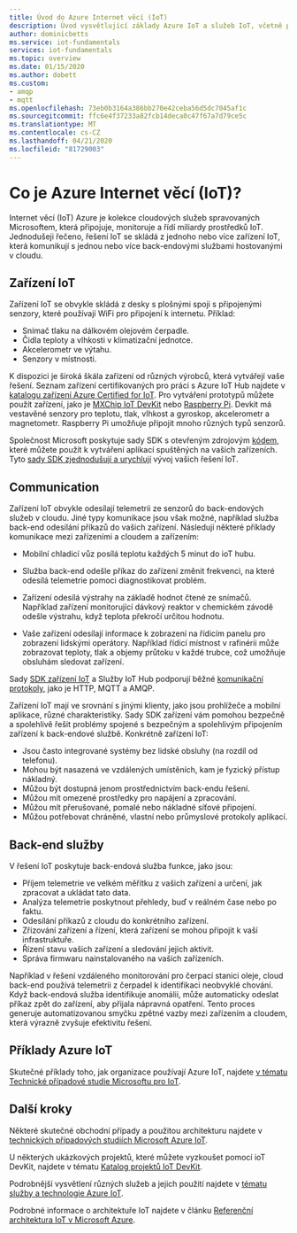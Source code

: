 ```yaml
---
title: Úvod do Azure Internet věcí (IoT)
description: Úvod vysvětlující základy Azure IoT a služeb IoT, včetně příkladů, které pomáhají ilustrovat použití IoT.
author: dominicbetts
ms.service: iot-fundamentals
services: iot-fundamentals
ms.topic: overview
ms.date: 01/15/2020
ms.author: dobett
ms.custom:
- amqp
- mqtt
ms.openlocfilehash: 73eb0b3164a386bb270e42ceba56d5dc7045af1c
ms.sourcegitcommit: ffc6e4f37233a82fcb14deca0c47f67a7d79ce5c
ms.translationtype: MT
ms.contentlocale: cs-CZ
ms.lasthandoff: 04/21/2020
ms.locfileid: "81729003"
---
```

# <a name="what-is-azure-internet-of-things-iot"></a>Co je Azure Internet věcí (IoT)?

Internet věcí (IoT) Azure je kolekce cloudových služeb spravovaných Microsoftem, která připojuje, monitoruje a řídí miliardy prostředků IoT. Jednodušeji řečeno, řešení IoT se skládá z jednoho nebo více zařízení IoT, která komunikují s jednou nebo více back-endovými službami hostovanými v cloudu. 

## <a name="iot-devices"></a>Zařízení IoT

Zařízení IoT se obvykle skládá z desky s plošnými spoji s připojenými senzory, které používají WiFi pro připojení k internetu. Příklad:

* Snímač tlaku na dálkovém olejovém čerpadle.
* Čidla teploty a vlhkosti v klimatizační jednotce.
* Akcelerometr ve výtahu.
* Senzory v místnosti.

K dispozici je široká škála zařízení od různých výrobců, která vytvářejí vaše řešení. Seznam zařízení certifikovaných pro práci s Azure IoT Hub najdete v [katalogu zařízení Azure Certified for IoT](https://catalog.azureiotsolutions.com/alldevices). Pro vytváření prototypů můžete použít zařízení, jako je [MXChip IoT DevKit](https://microsoft.github.io/azure-iot-developer-kit/) nebo [Raspberry Pi](https://www.raspberrypi.org/). Devkit má vestavěné senzory pro teplotu, tlak, vlhkost a gyroskop, akcelerometr a magnetometr. Raspberry Pi umožňuje připojit mnoho různých typů senzorů. 

Společnost Microsoft poskytuje sady SDK s otevřeným zdrojovým [kódem,](../iot-hub/iot-hub-devguide-sdks.md) které můžete použít k vytváření aplikací spuštěných na vašich zařízeních. Tyto [sady SDK zjednodušují a urychlují](https://azure.microsoft.com/blog/benefits-of-using-the-azure-iot-sdks-in-your-azure-iot-solution/) vývoj vašich řešení IoT.

## <a name="communication"></a>Communication

Zařízení IoT obvykle odesílají telemetrii ze senzorů do back-endových služeb v cloudu. Jiné typy komunikace jsou však možné, například služba back-end odesílání příkazů do vašich zařízení. Následují některé příklady komunikace mezi zařízeními a cloudem a zařízením:

* Mobilní chladicí vůz posílá teplotu každých 5 minut do ioT hubu. 

* Služba back-end odešle příkaz do zařízení změnit frekvenci, na které odesílá telemetrie pomoci diagnostikovat problém. 

* Zařízení odesílá výstrahy na základě hodnot čtené ze snímačů. Například zařízení monitorující dávkový reaktor v chemickém závodě odešle výstrahu, když teplota překročí určitou hodnotu.

* Vaše zařízení odesílají informace k zobrazení na řídicím panelu pro zobrazení lidskými operátory. Například řídicí místnost v rafinérii může zobrazovat teploty, tlak a objemy průtoku v každé trubce, což umožňuje obsluhám sledovat zařízení. 

Sady [SDK zařízení IoT](../iot-hub/iot-hub-devguide-sdks.md) a Služby IoT Hub podporují běžné [komunikační protokoly,](../iot-hub/iot-hub-devguide-protocols.md) jako je HTTP, MQTT a AMQP.

Zařízení IoT mají ve srovnání s jinými klienty, jako jsou prohlížeče a mobilní aplikace, různé charakteristiky. Sady SDK zařízení vám pomohou bezpečně a spolehlivě řešit problémy spojené s bezpečným a spolehlivým připojením zařízení k back-endové službě.  Konkrétně zařízení IoT:

* Jsou často integrované systémy bez lidské obsluhy (na rozdíl od telefonu).
* Mohou být nasazená ve vzdálených umístěních, kam je fyzický přístup nákladný.
* Můžou být dostupná jenom prostřednictvím back-endu řešení.
* Můžou mít omezené prostředky pro napájení a zpracování.
* Můžou mít přerušované, pomalé nebo nákladné síťové připojení.
* Můžou potřebovat chráněné, vlastní nebo průmyslové protokoly aplikací.

## <a name="back-end-services"></a>Back-end služby 

V řešení IoT poskytuje back-endová služba funkce, jako jsou:

* Příjem telemetrie ve velkém měřítku z vašich zařízení a určení, jak zpracovat a ukládat tato data.
* Analýza telemetrie poskytnout přehledy, buď v reálném čase nebo po faktu.
* Odesílání příkazů z cloudu do konkrétního zařízení. 
* Zřizování zařízení a řízení, která zařízení se mohou připojit k vaší infrastruktuře.
* Řízení stavu vašich zařízení a sledování jejich aktivit.
* Správa firmwaru nainstalovaného na vašich zařízeních.

Například v řešení vzdáleného monitorování pro čerpací stanici oleje, cloud back-end používá telemetrii z čerpadel k identifikaci neobvyklé chování. Když back-endová služba identifikuje anomálii, může automaticky odeslat příkaz zpět do zařízení, aby přijala nápravná opatření. Tento proces generuje automatizovanou smyčku zpětné vazby mezi zařízením a cloudem, která výrazně zvyšuje efektivitu řešení.

## <a name="azure-iot-examples"></a>Příklady Azure IoT

Skutečné příklady toho, jak organizace používají Azure IoT, najdete [v tématu Technické případové studie Microsoftu pro IoT](https://microsoft.github.io/techcasestudies/#technology=IoT&sortBy=featured). 

## <a name="next-steps"></a>Další kroky

Některé skutečné obchodní případy a použitou architekturu najdete v [technických případových studiích Microsoft Azure IoT](https://microsoft.github.io/techcasestudies/#technology=IoT&sortBy=featured).

U některých ukázkových projektů, které můžete vyzkoušet pomocí ioT DevKit, najdete v tématu [Katalog projektů IoT DevKit](https://microsoft.github.io/azure-iot-developer-kit/docs/projects/). 

Podrobnější vysvětlení různých služeb a jejich použití najdete v [tématu služby a technologie Azure IoT](iot-services-and-technologies.md).

Podrobné informace o architektuře IoT najdete v článku [Referenční architektura IoT v Microsoft Azure](https://aka.ms/iotrefarchitecture).
